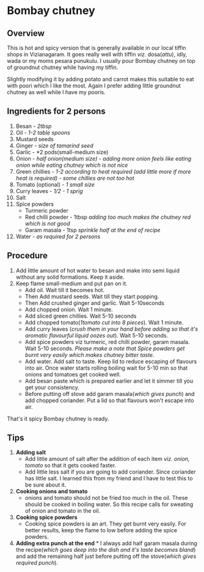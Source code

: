 # Bombay chutney
## Overview
This is hot and spicy version that is generally available in our local tiffin shops in Vizianagaram. It goes really well with tiffin *viz.* dosa(*attu*), idly, wada or my moms pesara punukulu. I usually pour Bombay chutney on top of groundnut chutney while having my tiffin.

Slightly modifying it by adding potato and carrot makes this suitable to eat with poori which I like the most. Again I prefer adding little groundnut chutney as well while I have my pooris.

## Ingredients for 2 persons
1. Besan - *2tbsp*
2. Oil - *1-2 table spoons*
3. Mustard seeds
4. Ginger - *size of tamarind seed*
5. Garlic - *2 pods(small-medium size)
6. Onion - *half onion(medium size) - adding more onion feels like eating onion while eating chutney which is not nice*
7. Green chillies - *1-2 according to heat required (add little more if more heat is required) - some chillies are not too hot*
8. Tomato (optional) - *1 small size*
9. Curry leaves - *1/2 - 1 sprig*
10. Salt
11. Spice powders
    * Turmeric powder
    * Red chilli powder - 1tbsp *adding too much makes the chutney red which is not good*
    * Garam masala - 1tsp *sprinkle half at the end of recipe*
12. Water - *as required for 2 persons*

## Procedure
1. Add little amount of hot water to besan and make into semi liquid without any solid formations. Keep it aside.
2. Keep flame small-medium and put pan on it.  
    * Add oil. Wait till it becomes hot.
    * Then Add mustard seeds. Wait till they start popping.
    * Then Add crushed ginger and garlic. Wait 5-10seconds
    * Add chopped onion. Wait 1 minute.
    * Add sliced green chillies. Wait 5-10 seconds
    * Add chopped tomato(*1tomato cut into 8 pieces*). Wait 1 minute.
    * Add curry leaves (*crush them in your hand before adding so that it's aromatic flavourful liquid oozes out*). Wait 5-10 seconds.
    * Add spice powders viz turmeric, red chilli powder, garam masala. Wait 5-10 seconds. *Please make a note that Spice powders get burnt very easily which makes chutney bitter taste.*
    * Add water.  Add salt to taste. Keep lid to reduce escaping of flavours into air. Once water starts rolling boiling wait for 5-10 min so that onions and tomatoes get cooked well.
    * Add besan paste which is prepared earlier and let it simmer till you get your consistency.
    * Before putting off stove add garam masala(*which gives punch*) and add chopped coriander. Put a lid so that flavours won't escape into air.

That's it spicy Bombay chutney is ready.

## Tips
1. **Adding salt**
    * Add little amount of salt after the addition of each item *viz. onion, tomato* so that it gets cooked faster.
    * Add little less salt if you are going to add coriander. Since coriander has little salt. I learned this from my friend and I have to test this to be sure about it.
  2. **Cooking onions and tomato**
      * onions and tomato should not be fried too much in the oil. These should be cooked in boiling water. So this recipe calls for sweating of onion and tomato in the oil.
  3. **Cooking spice powders**
      * Cooking spice powders is an art. They get burnt very easily. For better results, keep the flame to low before adding the spice powders.
  4. **Adding extra punch at the end**
    * I always add half garam masala during the recipe(*which goes deep into the dish and it's taste becomes bland*) and add the remaining half just before putting off the stove(*which gives required punch*).